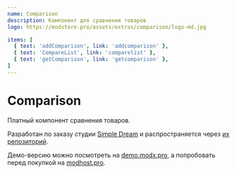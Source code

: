 ```yaml
---
name: Comparison
description: Компонент для сравнения товаров
logo: https://modstore.pro/assets/extras/comparison/logo-md.jpg

items: [
  { text: 'addComparison', link: 'addcomparison' },
  { text: 'CompareList', link: 'comparelist' },
  { text: 'getComparison', link: 'getcomparison' },
]
---
```

# Comparison

Платный компонент сравнения товаров.

Разработан по заказу студии [Simple Dream][1] и распространяется через [их репозиторий][2].

Демо-версию можно посмотреть на [demo.modx.pro][3], а попробовать перед покупкой на [modhost.pro][4].

[1]: http://simpledream.ru
[2]: http://store.simpledream.ru/comparison
[3]: http://demo.modx.pro/comparison/
[4]: https://modhost.pro
